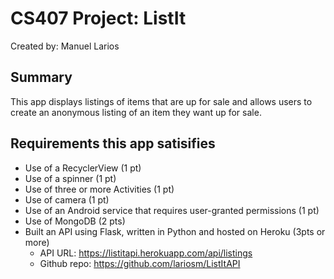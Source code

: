 # CS407 Project: ListIt
Created by: Manuel Larios

## Summary
This app displays listings of items that are up for sale and allows users to create an anonymous listing of an item they want up for sale.

## Requirements this app satisifies
* Use of a RecyclerView (1 pt)
* Use of a spinner (1 pt)
* Use of three or more Activities (1 pt)
* Use of camera (1 pt)
* Use of an Android service that requires user-granted permissions (1 pt)
* Use of MongoDB (2 pts)
* Built an API using Flask, written in Python and hosted on Heroku (3pts or more)
    * API URL: https://listitapi.herokuapp.com/api/listings
    * Github repo: https://github.com/lariosm/ListItAPI